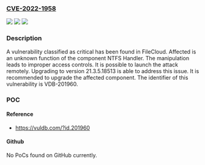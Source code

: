 ### [CVE-2022-1958](https://cve.mitre.org/cgi-bin/cvename.cgi?name=CVE-2022-1958)
![](https://img.shields.io/static/v1?label=Product&message=FileCloud&color=blue)
![](https://img.shields.io/static/v1?label=Version&message=n%2Fa&color=blue)
![](https://img.shields.io/static/v1?label=Vulnerability&message=CWE-284%20Improper%20Access%20Controls&color=brighgreen)

### Description

A vulnerability classified as critical has been found in FileCloud. Affected is an unknown function of the component NTFS Handler. The manipulation leads to improper access controls. It is possible to launch the attack remotely. Upgrading to version 21.3.5.18513 is able to address this issue. It is recommended to upgrade the affected component. The identifier of this vulnerability is VDB-201960.

### POC

#### Reference
- https://vuldb.com/?id.201960

#### Github
No PoCs found on GitHub currently.

